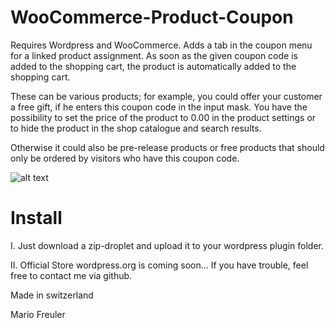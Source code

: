 # WooCommerce-Product-Coupon
Requires Wordpress and WooCommerce. Adds a tab in the coupon menu for a linked product assignment. As soon as the given coupon code is added to the shopping cart, the product is automatically added to the shopping cart. 

These can be various products; for example, you could offer your customer a free gift, if he enters this coupon code in the input mask.
You have the possibility to set the price of the product to 0.00 in the product settings or to hide the product in the shop catalogue and search results.

Otherwise it could also be pre-release products or free products that should only be ordered by visitors who have this coupon code.

![alt text](https://dev.webcoder.ch/img/couponfreeproduct.png)



# Install
I. Just download a zip-droplet and upload it to your wordpress plugin folder.

II. Official Store wordpress.org is coming soon... If you have trouble, feel free to contact me via github.


Made in switzerland

Mario Freuler
